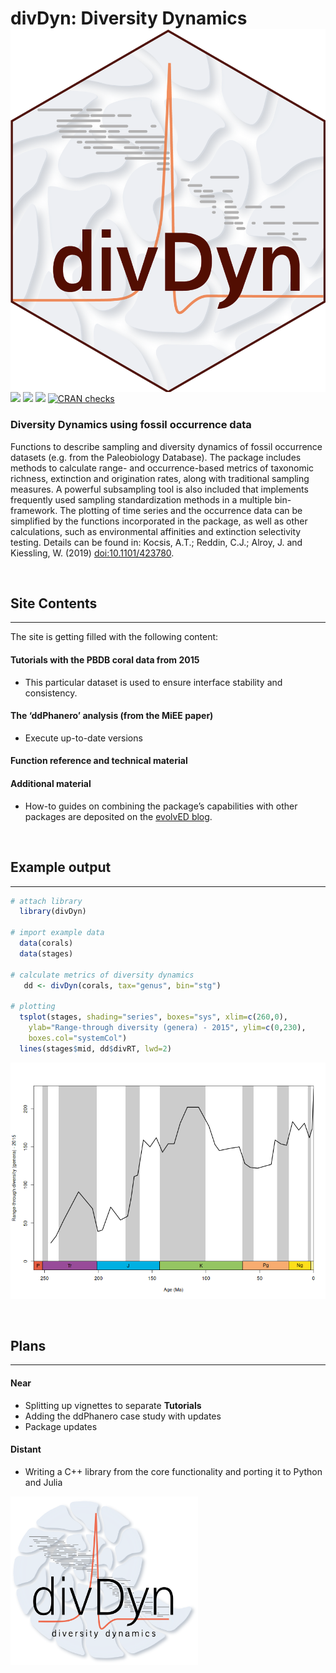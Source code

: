 
# divDyn: Diversity Dynamics <img src="man/figures/logo.png" align="right" />

[![](https://img.shields.io/badge/devel%20version-0.8.2-green.svg)](https://github.com/divDyn/r-package)
[![](https://www.r-pkg.org/badges/version/divDyn?color=blue)](https://cran.r-project.org/package=divDyn)
[![](http://cranlogs.r-pkg.org/badges/grand-total/divDyn?color=yellow)](https://cran.r-project.org/package=divDyn)
[![CRAN
checks](https://badges.cranchecks.info/summary/divDyn.svg)](https://cran.r-project.org/web/checks/check_results_divDyn.html)

### Diversity Dynamics using fossil occurrence data

Functions to describe sampling and diversity dynamics of fossil
occurrence datasets (e.g. from the Paleobiology Database). The package
includes methods to calculate range- and occurrence-based metrics of
taxonomic richness, extinction and origination rates, along with
traditional sampling measures. A powerful subsampling tool is also
included that implements frequently used sampling standardization
methods in a multiple bin-framework. The plotting of time series and the
occurrence data can be simplified by the functions incorporated in the
package, as well as other calculations, such as environmental affinities
and extinction selectivity testing. Details can be found in: Kocsis,
A.T.; Reddin, C.J.; Alroy, J. and Kiessling, W. (2019)
<doi:10.1101/423780>.

<br>

## Site Contents

-----

The site is getting filled with the following content:

#### Tutorials with the PBDB coral data from 2015

  - This particular dataset is used to ensure interface stability and
    consistency.

#### The ‘ddPhanero’ analysis (from the MiEE paper)

  - Execute up-to-date versions

#### Function reference and technical material

#### Additional material

  - How-to guides on combining the package’s capabilities with other
    packages are deposited on the [evolvED
    blog](https://www.evolv-ed.net/).

<br>

## Example output

-----

``` r
# attach library
  library(divDyn)

# import example data
  data(corals)
  data(stages)

# calculate metrics of diversity dynamics
   dd <- divDyn(corals, tax="genus", bin="stg")

# plotting
  tsplot(stages, shading="series", boxes="sys", xlim=c(260,0), 
    ylab="Range-through diversity (genera) - 2015", ylim=c(0,230),
    boxes.col="systemCol")
  lines(stages$mid, dd$divRT, lwd=2)
```

![](man/figures/divDyn_example.png)

<br>

## Plans

-----

#### Near

  - Splitting up vignettes to separate **Tutorials**
  - Adding the ddPhanero case study with updates
  - Package updates

#### Distant

  - Writing a C++ library from the core functionality and porting it to
    Python and Julia

<img alt="The logo of the divDyn project" src="https://github.com/divDyn/assets/raw/master/logo/divDyn_logo_medium.png" width="300">
